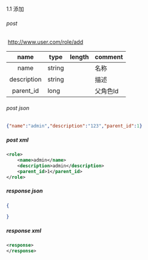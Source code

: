 1.1 添加

###### post

​	http://www.user.com/role/add

|    name     | type   | length | comment  |
| :---------: | ------ | ------ | -------- |
|    name     | string |        | 名称     |
| description | string |        | 描述     |
|  parent_id  | long   |        | 父角色Id |

###### post json
```json
{"name":"admin","description":"123","parent_id":1}
```

##### post xml

```xml
<role>
	<name>admin</name>
	<description>admin</description>
	<parent_id>1</parent_id>
</role>
```

##### response json
```json
{
    
}
```
##### response xml
```xml
<response>
</response>
```